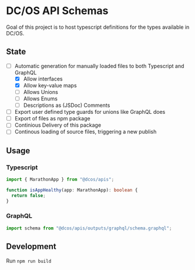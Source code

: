 # DC/OS API Schemas

Goal of this project is to host typescript definitions for the types available in DC/OS.

## State

- [ ] Automatic generation for manually loaded files to both Typescript and GraphQL
  - [x] Allow interfaces
  - [x] Allow key-value maps
  - [ ] Allows Unions
  - [ ] Allows Enums
  - [ ] Descriptions as (JSDoc) Comments
- [ ] Export user defined type guards for unions like GraphQL does
- [ ] Export of files as npm package
- [ ] Continious Delivery of this package
- [ ] Continous loading of source files, triggering a new publish

## Usage

### Typescript

```ts
import { MarathonApp } from "@dcos/apis";

function isAppHealthy(app: MarathonApp): boolean {
  return false;
}
```

### GraphQL

```js
import schema from "@dcos/apis/outputs/graphql/schema.graphql";
```

## Development

Run `npm run build`
